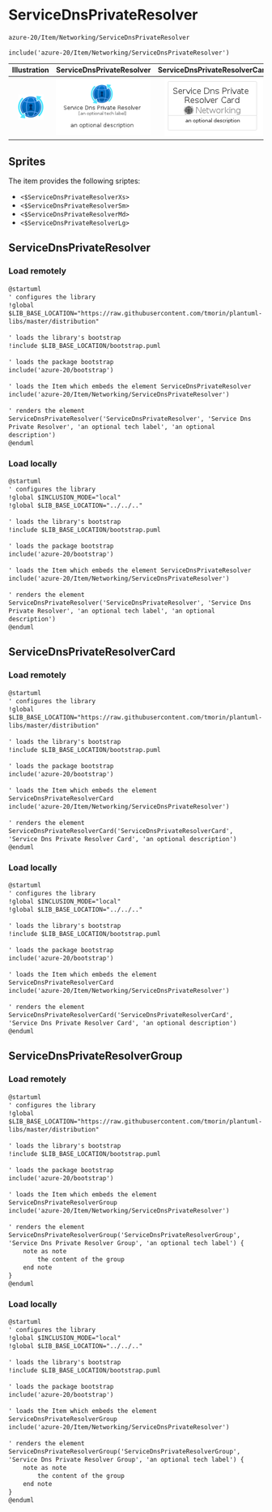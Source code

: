 # ServiceDnsPrivateResolver


```text
azure-20/Item/Networking/ServiceDnsPrivateResolver
```

```text
include('azure-20/Item/Networking/ServiceDnsPrivateResolver')
```



| Illustration | ServiceDnsPrivateResolver | ServiceDnsPrivateResolverCard | ServiceDnsPrivateResolverGroup |
| :---: | :---: | :---: | :---: |
| ![illustration for Illustration](../../../azure-20/Item/Networking/ServiceDnsPrivateResolver.png) | ![illustration for ServiceDnsPrivateResolver](../../../azure-20/Item/Networking/ServiceDnsPrivateResolver.Local.png) | ![illustration for ServiceDnsPrivateResolverCard](../../../azure-20/Item/Networking/ServiceDnsPrivateResolverCard.Local.png) | ![illustration for ServiceDnsPrivateResolverGroup](../../../azure-20/Item/Networking/ServiceDnsPrivateResolverGroup.Local.png) |



## Sprites
The item provides the following sriptes:

- `<$ServiceDnsPrivateResolverXs>`
- `<$ServiceDnsPrivateResolverSm>`
- `<$ServiceDnsPrivateResolverMd>`
- `<$ServiceDnsPrivateResolverLg>`





## ServiceDnsPrivateResolver

### Load remotely
```plantuml
@startuml
' configures the library
!global $LIB_BASE_LOCATION="https://raw.githubusercontent.com/tmorin/plantuml-libs/master/distribution"

' loads the library's bootstrap
!include $LIB_BASE_LOCATION/bootstrap.puml

' loads the package bootstrap
include('azure-20/bootstrap')

' loads the Item which embeds the element ServiceDnsPrivateResolver
include('azure-20/Item/Networking/ServiceDnsPrivateResolver')

' renders the element
ServiceDnsPrivateResolver('ServiceDnsPrivateResolver', 'Service Dns Private Resolver', 'an optional tech label', 'an optional description')
@enduml
```

### Load locally
```plantuml
@startuml
' configures the library
!global $INCLUSION_MODE="local"
!global $LIB_BASE_LOCATION="../../.."

' loads the library's bootstrap
!include $LIB_BASE_LOCATION/bootstrap.puml

' loads the package bootstrap
include('azure-20/bootstrap')

' loads the Item which embeds the element ServiceDnsPrivateResolver
include('azure-20/Item/Networking/ServiceDnsPrivateResolver')

' renders the element
ServiceDnsPrivateResolver('ServiceDnsPrivateResolver', 'Service Dns Private Resolver', 'an optional tech label', 'an optional description')
@enduml
```

## ServiceDnsPrivateResolverCard

### Load remotely
```plantuml
@startuml
' configures the library
!global $LIB_BASE_LOCATION="https://raw.githubusercontent.com/tmorin/plantuml-libs/master/distribution"

' loads the library's bootstrap
!include $LIB_BASE_LOCATION/bootstrap.puml

' loads the package bootstrap
include('azure-20/bootstrap')

' loads the Item which embeds the element ServiceDnsPrivateResolverCard
include('azure-20/Item/Networking/ServiceDnsPrivateResolver')

' renders the element
ServiceDnsPrivateResolverCard('ServiceDnsPrivateResolverCard', 'Service Dns Private Resolver Card', 'an optional description')
@enduml
```

### Load locally
```plantuml
@startuml
' configures the library
!global $INCLUSION_MODE="local"
!global $LIB_BASE_LOCATION="../../.."

' loads the library's bootstrap
!include $LIB_BASE_LOCATION/bootstrap.puml

' loads the package bootstrap
include('azure-20/bootstrap')

' loads the Item which embeds the element ServiceDnsPrivateResolverCard
include('azure-20/Item/Networking/ServiceDnsPrivateResolver')

' renders the element
ServiceDnsPrivateResolverCard('ServiceDnsPrivateResolverCard', 'Service Dns Private Resolver Card', 'an optional description')
@enduml
```

## ServiceDnsPrivateResolverGroup

### Load remotely
```plantuml
@startuml
' configures the library
!global $LIB_BASE_LOCATION="https://raw.githubusercontent.com/tmorin/plantuml-libs/master/distribution"

' loads the library's bootstrap
!include $LIB_BASE_LOCATION/bootstrap.puml

' loads the package bootstrap
include('azure-20/bootstrap')

' loads the Item which embeds the element ServiceDnsPrivateResolverGroup
include('azure-20/Item/Networking/ServiceDnsPrivateResolver')

' renders the element
ServiceDnsPrivateResolverGroup('ServiceDnsPrivateResolverGroup', 'Service Dns Private Resolver Group', 'an optional tech label') {
    note as note
        the content of the group
    end note
}
@enduml
```

### Load locally
```plantuml
@startuml
' configures the library
!global $INCLUSION_MODE="local"
!global $LIB_BASE_LOCATION="../../.."

' loads the library's bootstrap
!include $LIB_BASE_LOCATION/bootstrap.puml

' loads the package bootstrap
include('azure-20/bootstrap')

' loads the Item which embeds the element ServiceDnsPrivateResolverGroup
include('azure-20/Item/Networking/ServiceDnsPrivateResolver')

' renders the element
ServiceDnsPrivateResolverGroup('ServiceDnsPrivateResolverGroup', 'Service Dns Private Resolver Group', 'an optional tech label') {
    note as note
        the content of the group
    end note
}
@enduml
```

